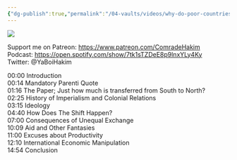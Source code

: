```yaml
---
{"dg-publish":true,"permalink":"/04-vaults/videos/why-do-poor-countries-stay-poor-unequal-exchange-and-imperialism/","title":"Why Do Poor Countries Stay Poor? (Unequal Exchange and Imperialism)","tags":["clippings","Dekolonisatie"],"noteIcon":"","created":"2024-12-27T01:55:16.540+01:00","updated":"2024-12-29T13:58:44.819+01:00"}
---
```


![](https://www.youtube.com/watch?v=rjLmYCfKU7o)  

Support me on Patreon: https://www.patreon.com/ComradeHakim  
Podcast: https://open.spotify.com/show/7tk1sTZDeE8p9lnxYLy4Ky  
Twitter: @YaBoiHakim  
  
00:00 Introduction  
00:14 Mandatory Parenti Quote  
01:16 The Paper; Just how much is transferred from South to North?  
02:25 History of Imperialism and Colonial Relations  
03:15 Ideology  
04:40 How Does The Shift Happen?  
07:00 Consequences of Unequal Exchange  
10:09 Aid and Other Fantasies  
11:00 Excuses about Productivity  
12:10 International Economic Manipulation  
14:54 Conclusion